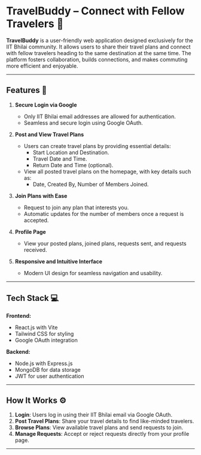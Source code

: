 ﻿# TravelBuddy – Connect with Fellow Travelers 🌟

**TravelBuddy** is a user-friendly web application designed exclusively for the IIT Bhilai community. It allows users to share their travel plans and connect with fellow travelers heading to the same destination at the same time. The platform fosters collaboration, builds connections, and makes commuting more efficient and enjoyable.

---

## Features 🚀

1. **Secure Login via Google**  
   - Only IIT Bhilai email addresses are allowed for authentication.  
   - Seamless and secure login using Google OAuth.  

2. **Post and View Travel Plans**  
   - Users can create travel plans by providing essential details:  
     - Start Location and Destination.  
     - Travel Date and Time.  
     - Return Date and Time (optional).  
   - View all posted travel plans on the homepage, with key details such as:  
     - Date, Created By, Number of Members Joined.  

3. **Join Plans with Ease**  
   - Request to join any plan that interests you.  
   - Automatic updates for the number of members once a request is accepted.  

4. **Profile Page**  
   - View your posted plans, joined plans, requests sent, and requests received.  

5. **Responsive and Intuitive Interface**  
   - Modern UI design for seamless navigation and usability.  

---

## Tech Stack 💻

**Frontend:**  
- React.js with Vite  
- Tailwind CSS for styling  
- Google OAuth integration  

**Backend:**  
- Node.js with Express.js  
- MongoDB for data storage  
- JWT for user authentication  

---

## How It Works ⚙️

1. **Login**: Users log in using their IIT Bhilai email via Google OAuth.  
2. **Post Travel Plans**: Share your travel details to find like-minded travelers.  
3. **Browse Plans**: View available travel plans and send requests to join.  
4. **Manage Requests**: Accept or reject requests directly from your profile page.  

---

<!-- ## Installation & Setup 🛠️

1. Clone the repository:  
   ```bash
   git clone https://github.com/your-username/rideshare.git
   cd rideshare -->
